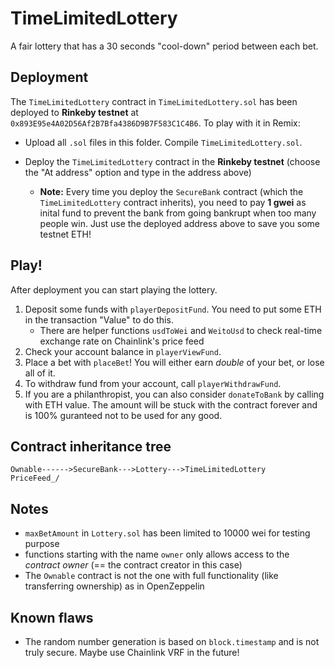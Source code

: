 # TimeLimitedLottery

A fair lottery that has a 30 seconds "cool-down" period between each bet.

## Deployment

The `TimeLimitedLottery` contract in `TimeLimitedLottery.sol` has been deployed to **Rinkeby testnet** at `0x893E95e4A02D56Af2B7Bfa4386D9B7F583C1C4B6`. To play with it in Remix:

- Upload all `.sol` files in this folder. Compile `TimeLimitedLottery.sol`.
- Deploy the `TimeLimitedLottery` contract in the **Rinkeby testnet** (choose the "At address" option and type in the address above)

  - **Note:** Every time you deploy the `SecureBank` contract (which the `TimeLimitedLottery` contract inherits), you need to pay **1 gwei** as inital fund to prevent the bank from going bankrupt when too many people win. Just use the deployed address above to save you some testnet ETH!

## Play!

After deployment you can start playing the lottery.

1. Deposit some funds with `playerDepositFund`. You need to put some ETH in the transaction "Value" to do this.
   - There are helper functions `usdToWei` and `WeitoUsd` to check real-time exchange rate on Chainlink's price feed
2. Check your account balance in `playerViewFund`.
3. Place a bet with `placeBet`! You will either earn _double_ of your bet, or lose all of it.
4. To withdraw fund from your account, call `playerWithdrawFund`.
5. If you are a philanthropist, you can also consider `donateToBank` by calling with ETH value. The amount will be stuck with the contract forever and is 100% guranteed not to be used for any good.

## Contract inheritance tree

```
Ownable------>SecureBank--->Lottery--->TimeLimitedLottery
PriceFeed_/
```

## Notes

- `maxBetAmount` in `Lottery.sol` has been limited to 10000 wei for testing purpose
- functions starting with the name `owner` only allows access to the _contract owner_ (== the contract creator in this case)
- The `Ownable` contract is not the one with full functionality (like transferring ownership) as in OpenZeppelin

## Known flaws

- The random number generation is based on `block.timestamp` and is not truly secure. Maybe use Chainlink VRF in the future!
